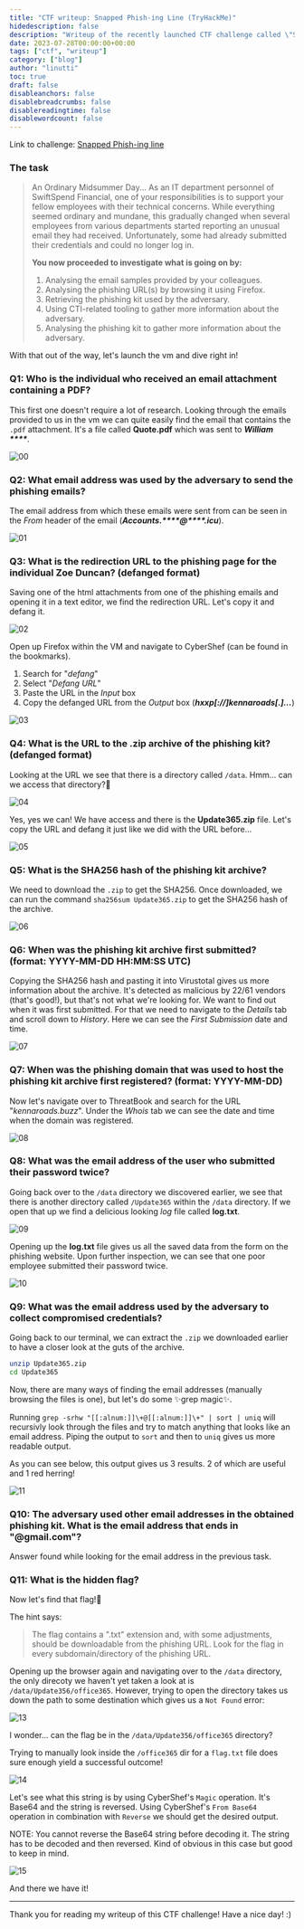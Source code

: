 ```yaml
---
title: "CTF writeup: Snapped Phish-ing Line (TryHackMe)"
hidedescription: false
description: "Writeup of the recently launched CTF challenge called \"Snapped Phish-ing Line\". Follow along in case you get stuck at one of the tasks!"
date: 2023-07-28T00:00:00+00:00
tags: ["ctf", "writeup"]
category: ["blog"]
author: "linutti"
toc: true
draft: false
disableanchors: false
disablebreadcrumbs: false
disablereadingtime: false
disablewordcount: false
---
```

Link to challenge: [Snapped Phish-ing line](https://tryhackme.com/room/snappedphishingline)

### The task

> An Ordinary Midsummer Day...
> As an IT department personnel of SwiftSpend Financial, one of your responsibilities is to support your fellow employees with their technical concerns. While everything seemed ordinary and mundane, this gradually changed when several employees from various departments started reporting an unusual email they had received. Unfortunately, some had already submitted their credentials and could no longer log in.
> 
> **You now proceeded to investigate what is going on by:**
> 
> 1. Analysing the email samples provided by your colleagues.
> 2. Analysing the phishing URL(s) by browsing it using Firefox.
> 3. Retrieving the phishing kit used by the adversary.
> 4. Using CTI-related tooling to gather more information about the adversary.
> 5. Analysing the phishing kit to gather more information about the adversary.

With that out of the way, let's launch the vm and dive right in!

### Q1: Who is the individual who received an email attachment containing a PDF?

This first one doesn't require a lot of research. Looking through the emails provided to us in the vm we can quite easily find the email that contains the `.pdf` attachment. 
It's a file called **Quote.pdf** which was sent to ***William \*\*\*\****.

![00](/pics/snapped-phishing-line-ctf-writeup-00.webp)

### Q2: What email address was used by the adversary to send the phishing emails?

The email address from which these emails were sent from can be seen in the *From* header of the email (***Accounts.\*\*\*\*@\*\*\*\*.icu***).

![01](/pics/snapped-phishing-line-ctf-writeup-01.webp)

### Q3: What is the redirection URL to the phishing page for the individual Zoe Duncan? (defanged format)

Saving one of the html attachments from one of the phishing emails and opening it in a text editor, we find the redirection URL. Let's copy it and defang it.

![02](/pics/snapped-phishing-line-ctf-writeup-02.webp)

Open up Firefox within the VM and navigate to CyberShef (can be found in the bookmarks).
1. Search for "*defang*"
2. Select "*Defang URL*"
3. Paste the URL in the *Input* box
4. Copy the defanged URL from the *Output* box (***hxxp[://]kennaroads[.]...***)

![03](/pics/snapped-phishing-line-ctf-writeup-03.webp)

### Q4: What is the URL to the .zip archive of the phishing kit? (defanged format)

Looking at the URL we see that there is a directory called `/data`. Hmm... can we access that directory?🤔

![04](/pics/snapped-phishing-line-ctf-writeup-04.webp)

Yes, yes we can! We have access and there is the **Update365.zip** file.
Let's copy the URL and defang it just like we did with the URL before...

![05](/pics/snapped-phishing-line-ctf-writeup-05.webp)

### Q5: What is the SHA256 hash of the phishing kit archive?

We need to download the `.zip` to get the SHA256. Once downloaded,
we can run the command `sha256sum Update365.zip` to get the SHA256 hash of the archive.

![06](/pics/snapped-phishing-line-ctf-writeup-06.webp)

### Q6: When was the phishing kit archive first submitted? (format: YYYY-MM-DD HH:MM:SS UTC)

Copying the SHA256 hash and pasting it into Virustotal gives us more information about the archive.
It's detected as malicious by 22/61 vendors (that's good!), but that's not what we're looking for.
We want to find out when it was first submitted. For that we need to navigate to the *Details* tab and scroll down to *History*.
Here we can see the *First Submission* date and time.

![07](/pics/snapped-phishing-line-ctf-writeup-07.webp)

### Q7: When was the phishing domain that was used to host the phishing kit archive first registered? (format: YYYY-MM-DD)

Now let's navigate over to ThreatBook and search for the URL "*kennaroads.buzz*".
Under the *Whois* tab we can see the date and time when the domain was registered.

![08](/pics/snapped-phishing-line-ctf-writeup-08.webp)

### Q8: What was the email address of the user who submitted their password twice?

Going back over to the `/data` directory we discovered earlier,
we see that there is another directory called `/Update365` within the `/data` directory.
If we open that up we find a delicious looking *log* file called **log.txt**.

![09](/pics/snapped-phishing-line-ctf-writeup-09.webp)

Opening up the **log.txt** file gives us all the saved data from the form on the phishing website.
Upon further inspection, we can see that one poor employee submitted their password twice.

![10](/pics/snapped-phishing-line-ctf-writeup-10.webp)

### Q9: What was the email address used by the adversary to collect compromised credentials?

Going back to our terminal, we can extract the `.zip` we downloaded earlier to have a closer look at the guts of the archive.

```bash
unzip Update365.zip
cd Update365
```

Now, there are many ways of finding the email addresses (manually browsing the files is one), but let's do some ✨grep magic✨.

Running `grep -srhw "[[:alnum:]]\+@[[:alnum:]]\+" | sort | uniq` will recursivly look through the files and try to match anything that looks like an email address.
Piping the output to `sort` and then to `uniq` gives us more readable output.

As you can see below, this output gives us 3 results. 2 of which are useful and 1 red herring!

![11](/pics/snapped-phishing-line-ctf-writeup-11.webp)

### Q10: The adversary used other email addresses in the obtained phishing kit. What is the email address that ends in "@gmail.com"?

Answer found while looking for the email address in the previous task.

### Q11: What is the hidden flag?

Now let's find that flag!🚩

The hint says:
> The flag contains a ".txt" extension and, with some adjustments,
> should be downloadable from the phishing URL.
> Look for the flag in every subdomain/directory of the phishing URL.

Opening up the browser again and navigating over to the `/data` directory,
the only direcoty we haven't yet taken a look at is `/data/Update356/office365`.
However, trying to open the directory takes us down the path to some destination
which gives us a `Not Found` error:

![13](/pics/snapped-phishing-line-ctf-writeup-13.webp)

I wonder... can the flag be in the `/data/Update356/office365` directory?

Trying to manually look inside the `/office365` dir for a `flag.txt` file does sure enough
yield a successful outcome!

![14](/pics/snapped-phishing-line-ctf-writeup-14.webp)

Let's see what this string is by using CyberShef's `Magic` operation. It's Base64 and the string is reversed.
Using CyberShef's `From Base64` operation in combination with `Reverse` we should get the desired output.

NOTE: You cannot reverse the Base64 string before decoding it. The string has to be decoded and then reversed.
Kind of obvious in this case but good to keep in mind.

![15](/pics/snapped-phishing-line-ctf-writeup-15.webp)

And there we have it!

___
Thank you for reading my writeup of this CTF challenge! Have a nice day! :)
